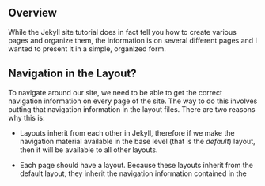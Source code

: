 ## Overview

While the Jekyll site tutorial does in fact tell you how to create
various pages and organize them, the information is on several different
pages and I wanted to present it in a simple, organized form.

## Navigation in the Layout?

To navigate around our site, we need to be able to get the correct
navigation information on every page of the site. The way to do this
involves putting that navigation information in the layout files. There
are two reasons why this is:

- Layouts inherit from each other in Jekyll, therefore if we make the
  navigation material available in the base level (that is the
  *default*) layout, then it will be available to all other layouts. 

- Each page should have a layout. Because these layouts inherit from the default layout, they inherit the navigation information contained in
  the 